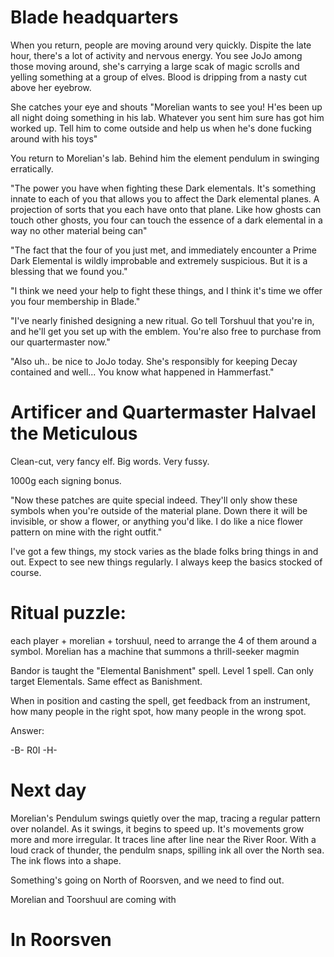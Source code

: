 # Blade headquarters

When you return, people are moving around very quickly. Dispite the late hour, there's a lot of activity and nervous energy. You see JoJo among those moving around, she's carrying a large scak of magic scrolls and yelling something at a group of elves. Blood is dripping from a nasty cut above her eyebrow.

She catches your eye and shouts "Morelian wants to see you! H'es been up all night doing something in his lab. Whatever you sent him sure has got him worked up. Tell him to come outside and help us when he's done fucking around with his toys"

You return to Morelian's lab. Behind him the element pendulum in swinging erratically.

"The power you have when fighting these Dark elementals. It's something innate to each of you that allows you to affect the Dark elemental planes. A projection of sorts that you each have onto that plane. Like how ghosts can touch other ghosts, you four can touch the essence of a dark elemental in a way no other material being can"

"The fact that the four of you just met, and immediately encounter a Prime Dark Elemental is wildly improbable and extremely suspicious. But it is a blessing that we found you."

"I think we need your help to fight these things, and I think it's time we offer you four membership in Blade."

"I've nearly finished designing a new ritual. Go tell Torshuul that you're in, and he'll get you set up with the emblem. You're also free to purchase from our quartermaster now."

"Also uh.. be nice to JoJo today. She's responsibly for keeping Decay contained and well... You know what happened in Hammerfast."

# Artificer and Quartermaster Halvael the Meticulous

Clean-cut, very fancy elf. Big words. Very fussy.

1000g each signing bonus.

"Now these patches are quite special indeed. They'll only show these symbols when you're outside of the material plane. Down there it will be invisible, or show a flower, or anything you'd like. I do like a nice flower pattern on mine with the right outfit."

I've got a few things, my stock varies as the blade folks bring things in and out. Expect to see new things regularly. I always keep the basics stocked of course.

# Ritual puzzle:

each player + morelian + torshuul, need to arrange the 4 of them around a symbol. Morelian has a machine that summons a thrill-seeker magmin

Bandor is taught the "Elemental Banishment" spell. Level 1 spell. Can only target Elementals. Same effect as Banishment.

When in position and casting the spell, get feedback from an instrument, how many people in the right spot, how many people in the wrong spot.

Answer:

-B-
R0I
-H-

# Next day

Morelian's Pendulum swings quietly over the map, tracing a regular pattern over nolandel. As it swings, it begins to speed up. It's movements grow more and more irregular. It traces line after line near the River Roor. With a loud crack of thunder, the pendulm snaps, spilling ink all over the North sea. The ink flows into a shape.

Something's going on North of Roorsven, and we need to find out.

Morelian and Toorshuul are coming with

# In Roorsven

